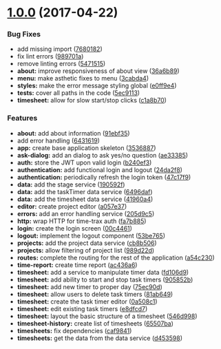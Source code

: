 <a name="1.0.0"></a>
# [1.0.0](https://github.com/kensodemann/time-trax/compare/3536887...1.0.0) (2017-04-22)


### Bug Fixes

* add missing import ([7680182](https://github.com/kensodemann/time-trax/commit/7680182))
* fix lint errors ([989701a](https://github.com/kensodemann/time-trax/commit/989701a))
* remove linting errors ([5471515](https://github.com/kensodemann/time-trax/commit/5471515))
* **about:** improve responsiveness of about view ([36a6b89](https://github.com/kensodemann/time-trax/commit/36a6b89))
* **menu:** make asthetic fixes to menu ([3cabda4](https://github.com/kensodemann/time-trax/commit/3cabda4))
* **styles:** make the error message styling global ([e0ff9e4](https://github.com/kensodemann/time-trax/commit/e0ff9e4))
* **tests:** cover all paths in the code ([5ec9113](https://github.com/kensodemann/time-trax/commit/5ec9113))
* **timesheet:** allow for slow start/stop clicks ([c1a8b70](https://github.com/kensodemann/time-trax/commit/c1a8b70))


### Features

* **about:** add about information ([91ebf35](https://github.com/kensodemann/time-trax/commit/91ebf35))
* add error handling ([6431619](https://github.com/kensodemann/time-trax/commit/6431619))
* **app:** create base application skeleton ([3536887](https://github.com/kensodemann/time-trax/commit/3536887))
* **ask-dialog:** add an dialog to ask yes/no question ([ae33385](https://github.com/kensodemann/time-trax/commit/ae33385))
* **auth:** store the JWT upon valid login ([b240ef3](https://github.com/kensodemann/time-trax/commit/b240ef3))
* **authentication:** add functional login and logout ([24da2f8](https://github.com/kensodemann/time-trax/commit/24da2f8))
* **authentication:** periodically refresh the login token ([47c17f9](https://github.com/kensodemann/time-trax/commit/47c17f9))
* **data:** add the stage service ([190592f](https://github.com/kensodemann/time-trax/commit/190592f))
* **data:** add the taskTimer data service ([6496daf](https://github.com/kensodemann/time-trax/commit/6496daf))
* **data:** add the timesheet data service ([41960a4](https://github.com/kensodemann/time-trax/commit/41960a4))
* **editor:** create project editor ([a057e37](https://github.com/kensodemann/time-trax/commit/a057e37))
* **errors:** add an error handling service ([205d9c5](https://github.com/kensodemann/time-trax/commit/205d9c5))
* **http:** wrap HTTP for time-trax auth ([fa7b885](https://github.com/kensodemann/time-trax/commit/fa7b885))
* **login:** create the login screen ([00c4461](https://github.com/kensodemann/time-trax/commit/00c4461))
* **logout:** implement the logout component ([53be765](https://github.com/kensodemann/time-trax/commit/53be765))
* **projects:** add the project data service ([cb8b506](https://github.com/kensodemann/time-trax/commit/cb8b506))
* **projects:** allow filtering of project list ([989d22d](https://github.com/kensodemann/time-trax/commit/989d22d))
* **routes:** complete the routing for the rest of the application ([a54c230](https://github.com/kensodemann/time-trax/commit/a54c230))
* **time-report:** create time report ([ac436a6](https://github.com/kensodemann/time-trax/commit/ac436a6))
* **timesheet:** add a service to manipulate timer data ([fd106d9](https://github.com/kensodemann/time-trax/commit/fd106d9))
* **timesheet:** add ability to start and stop task timers ([905852b](https://github.com/kensodemann/time-trax/commit/905852b))
* **timesheet:** add new timer to proper day ([75ec90d](https://github.com/kensodemann/time-trax/commit/75ec90d))
* **timesheet:** allow users to delete task timers ([81ab649](https://github.com/kensodemann/time-trax/commit/81ab649))
* **timesheet:** create the task timer editor ([0a508c1](https://github.com/kensodemann/time-trax/commit/0a508c1))
* **timesheet:** edit existing task timers ([e8dfcd7](https://github.com/kensodemann/time-trax/commit/e8dfcd7))
* **timesheet:** layout the basic structure of a timesheet ([546d998](https://github.com/kensodemann/time-trax/commit/546d998))
* **timesheet-history:** create list of timesheets ([65507ba](https://github.com/kensodemann/time-trax/commit/65507ba))
* **timesheets:** fix dependencies ([caf9841](https://github.com/kensodemann/time-trax/commit/caf9841))
* **timesheets:** get the data from the data service ([d453598](https://github.com/kensodemann/time-trax/commit/d453598))



